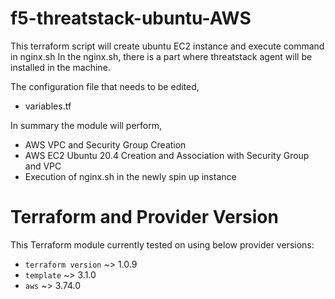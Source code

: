 # f5-threatstack-ubuntu-AWS
This terraform script will create ubuntu EC2 instance and execute command in nginx.sh
In the nginx.sh, there is a part where threatstack agent will be installed in the machine.

The configuration file that needs to be edited,
* variables.tf 

In summary the module will perform,
* AWS VPC and Security Group Creation 
* AWS EC2 Ubuntu 20.4 Creation and Association with Security Group and VPC
* Execution of nginx.sh in the newly spin up instance

# Terraform and Provider Version

This Terraform module currently tested on using below provider versions:
* `terraform version` ~> 1.0.9
* `template` ~> 3.1.0
* `aws` ~> 3.74.0

